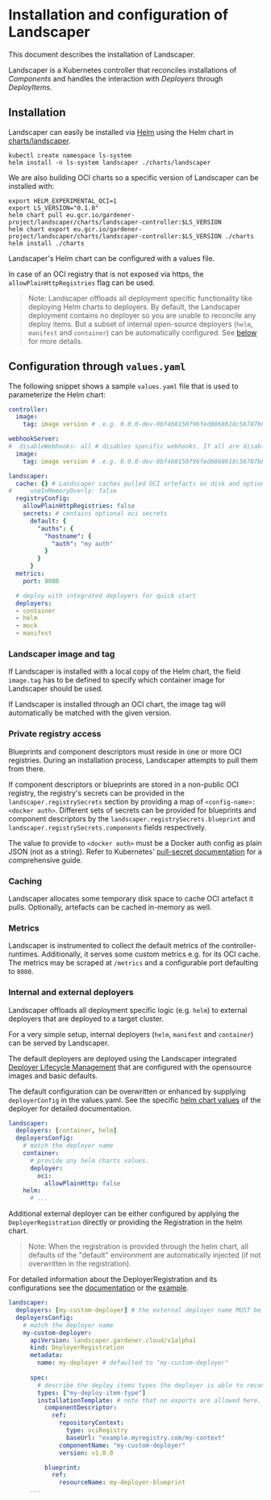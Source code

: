 # Installation and configuration of Landscaper

This document describes the installation of Landscaper.

Landscaper is a Kubernetes controller that reconciles installations of _Components_ and handles the interaction with _Deployers_ through _DeployItems_.

## Installation

Landscaper can easily be installed via [Helm](https://helm.sh/) using the Helm chart in [charts/landscaper](../../charts/landscaper).

```
kubectl create namespace ls-system
helm install -n ls-system landscaper ./charts/landscaper
```

We are also building OCI charts so a specific version of Landscaper can be installed with:

```
export HELM_EXPERIMENTAL_OCI=1
export LS_VERSION="0.1.0"
helm chart pull eu.gcr.io/gardener-project/landscaper/charts/landscaper-controller:$LS_VERSION
helm chart export eu.gcr.io/gardener-project/landscaper/charts/landscaper-controller:$LS_VERSION ./charts
helm install ./charts
```

Landscaper's Helm chart can be configured with a values file.

In case of an OCI registry that is not exposed via https, the `allowPlainHttpRegistries` flag can be used.

> Note: Landscaper offloads all deployment specific functionality like deploying Helm charts to deployers.
> By default, the Landscaper deployment contains no deployer so you are unable to reconcile any deploy items. 
> But a subset of internal open-source deployers (`helm`, `manifest` and `container`) can be automatically configured. See [below](#internal-and-external-deployers) for more details.

## Configuration through `values.yaml`

The following snippet shows a sample `values.yaml` file that is used to parameterize the Helm chart:

```yaml
controller:
  image:
    tag: image version # .e.g. 0.0.0-dev-8bf4b8150f96fed8868618c56787b81fa4e095e6

webhookServer:
#  disableWebhooks: all # disables specific webhooks. If all are disabled the webhook server is not deployed
  image:
    tag: image version # .e.g. 0.0.0-dev-8bf4b8150f96fed8868618c56787b81fa4e095e6

landscaper:
  cache: {} # Landscaper caches pulled OCI artefacts on disk and optionally in-memory
#     useInMemoryOverly: false
  registryConfig:
    allowPlainHttpRegistries: false
    secrets: # contains optional oci secrets
      default: {
        "auths": {
          "hostname": {
            "auth": "my auth"
          }
        }
      }
  metrics:
    port: 8080  

  # deploy with integrated deployers for quick start
  deployers: 
  - container
  - helm
  - mock
  - manifest 
```

### Landscaper image and tag

If Landscaper is installed with a local copy of the Helm chart, the field `image.tag` has to be defined to specify which container image for Landscaper should be used.

If Landscaper is installed through an OCI chart, the image tag will automatically be matched with the given version.

### Private registry access

Blueprints and component descriptors must reside in one or more OCI registries. During an installation process, Landscaper attempts to pull them from there. 

If component descriptors or blueprints are stored in a non-public OCI registry, the registry's secrets can be provided in the `landscaper.registrySecrets` section by providing a map of `<config-name>: <docker auth>`. Different sets of secrets can be provided for blueprints and component descriptors by the `landscaper.registrySecrets.blueprint` and `landscaper.registrySecrets.components` fields respectively.

The value to provide to `<docker auth>` must be a Docker auth config as plain JSON (not as a string). Refer to Kubernetes' [pull-secret documentation](https://kubernetes.io/docs/tasks/configure-pod-container/pull-image-private-registry/#log-in-to-docker) for a comprehensive guide.

### Caching
Landscaper allocates some temporary disk space to cache OCI artefact it pulls. Optionally, artefacts can be cached in-memory as well.

### Metrics
Landscaper is instrumented to collect the default metrics of the controller-runtimes. Additionally, it serves some custom metrics e.g. for its OCI cache. The metrics may be scraped at `/metrics` and a configurable port defaulting to `8080`.

### Internal and external deployers

Landscaper offloads all deployment specific logic (e.g. `helm`) to external deployers that are deployed to a target cluster.

For a very simple setup, internal deployers (`helm`, `manifest` and `container`) can be served by Landscaper.

The default deployers are deployed using the Landscaper integrated [Deployer Lifecycle Management](../technical/deployer_lifecycle_management.md) that are configured with the opensource images and basic defaults.

The default configuration can be overwritten or enhanced by supplying `deployerConfig` in the values.yaml.
See the specific [helm chart values](../../charts) of the deployer for detailed documentation.
```yaml
landscaper:
  deployers: [container, helm]
  deployersConfig:
    # match the deployer name
    container: 
      # provide any helm charts values.
      deployer:
        oci:
          allowPlainHttp: false
    helm:
      # ...
```

Additional external deployer can be either configured by applying the `DeployerRegistration` directly or providing the Registration in the helm chart.

> Note: When the registration is provided through the helm chart, all defaults of the "default" environment are automatically injected (if not overwritten in the registration).

For detailed information about the DeployerRegistration and its configurations see the [documentation](../technical/deployer_lifecycle_management.md) or the [example](../../examples/80-Example-DeployerRegistration.yaml).

```yaml
landscaper:
  deployers: [my-custom-deployer] # the external deployer name MUST be set.
  deployersConfig:
    # match the deployer name
    my-custom-deployer: 
      apiVersion: landscaper.gardener.cloud/v1alpha1
      kind: DeployerRegistration
      metadata:
        name: my-deployer # defaulted to "my-custom-deployer"
        
      spec:
        # describe the deploy items types the deployer is able to reconcile
        types: ["my-deploy-item-type"]
        installationTemplate: # note that no exports are allowed here.
          componentDescriptor:
            ref:
              repositoryContext:
                type: ociRegistry
                baseUrl: "example.myregistry.com/my-context"
              componentName: "my-custom-deployer"
              version: v1.0.0

          blueprint:
            ref:
              resourceName: my-deployer-blueprint
      ...
```

